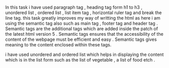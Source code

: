 In this task i have used paragraph tag , heading tag form h1 to h3 , unordered list , ordered list , list item tag , horizontal ruler tag and break the line tag. 
this task greatly improves my way of writting the html as here i am using the semantic tag also such as main tag , footer tag and header tag . Semantic tags are the additional tags which are added inside the patch of the latest html version 5 . Semantic tags ensures that the accessibility of the content of the webpage must be efficient and easy . Semantic tags gives meaning to the content enclosed within these tags.

i have used unordered and ordered list which helps in displaying the content which is in the list form such as the list of vegetable , a list of food etch . 
